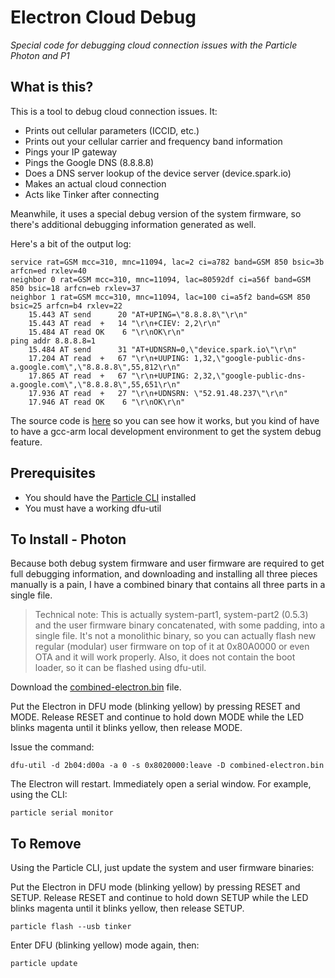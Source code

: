 # Electron Cloud Debug

*Special code for debugging cloud connection issues with the Particle Photon and P1*

## What is this?

This is a tool to debug cloud connection issues. It:

- Prints out cellular parameters (ICCID, etc.)
- Prints out your cellular carrier and frequency band information
- Pings your IP gateway
- Pings the Google DNS (8.8.8.8)
- Does a DNS server lookup of the device server (device.spark.io)
- Makes an actual cloud connection
- Acts like Tinker after connecting 

Meanwhile, it uses a special debug version of the system firmware, so there's additional debugging information generated as well.

Here's a bit of the output log:

```
service rat=GSM mcc=310, mnc=11094, lac=2 ci=a782 band=GSM 850 bsic=3b arfcn=ed rxlev=40
neighbor 0 rat=GSM mcc=310, mnc=11094, lac=80592df ci=a56f band=GSM 850 bsic=18 arfcn=eb rxlev=37
neighbor 1 rat=GSM mcc=310, mnc=11094, lac=100 ci=a5f2 band=GSM 850 bsic=25 arfcn=b4 rxlev=22
    15.443 AT send      20 "AT+UPING=\"8.8.8.8\"\r\n"
    15.443 AT read  +   14 "\r\n+CIEV: 2,2\r\n"
    15.484 AT read OK    6 "\r\nOK\r\n"
ping addr 8.8.8.8=1
    15.484 AT send      31 "AT+UDNSRN=0,\"device.spark.io\"\r\n"
    17.204 AT read  +   67 "\r\n+UUPING: 1,32,\"google-public-dns-a.google.com\",\"8.8.8.8\",55,812\r\n"
    17.865 AT read  +   67 "\r\n+UUPING: 2,32,\"google-public-dns-a.google.com\",\"8.8.8.8\",55,651\r\n"
    17.936 AT read  +   27 "\r\n+UDNSRN: \"52.91.48.237\"\r\n"
    17.946 AT read OK    6 "\r\nOK\r\n"
```

The source code is [here](https://github.com/rickkas7/electron-clouddebug/blob/master/clouddebug-electron.cpp) so you can see how it works, but you kind of have to have a gcc-arm local development environment to get the system debug feature.

## Prerequisites 

- You should have the [Particle CLI](https://docs.particle.io/guide/tools-and-features/cli/electron/) installed
- You must have a working dfu-util


## To Install - Photon

Because both debug system firmware and user firmware are required to get full debugging information, and downloading and installing all three pieces manually is a pain, I have a combined binary that contains all three parts in a single file.

> Technical note: This is actually system-part1, system-part2 (0.5.3) and the user firmware binary concatenated, with some padding, into a single file. It's not a monolithic binary, so you can actually flash new regular (modular) user firmware on top of it at 0x80A0000 or even OTA and it will work properly. Also, it does not contain the boot loader, so it can be flashed using dfu-util.

Download the [combined-electron.bin](https://github.com/rickkas7/photon-clouddebug/raw/master/combined-electron.bin) file.

Put the Electron in DFU mode (blinking yellow) by pressing RESET and MODE. Release RESET and continue to hold down MODE while the LED blinks magenta until it blinks yellow, then release MODE.

Issue the command:

```
dfu-util -d 2b04:d00a -a 0 -s 0x8020000:leave -D combined-electron.bin
```

The Electron will restart. Immediately open a serial window. For example, using the CLI:

```
particle serial monitor
```


## To Remove

Using the Particle CLI, just update the system and user firmware binaries:

Put the Electron in DFU mode (blinking yellow) by pressing RESET and SETUP. Release RESET and continue to hold down SETUP while the LED blinks magenta until it blinks yellow, then release SETUP.

```
particle flash --usb tinker
```

Enter DFU (blinking yellow) mode again, then:

```
particle update
```
